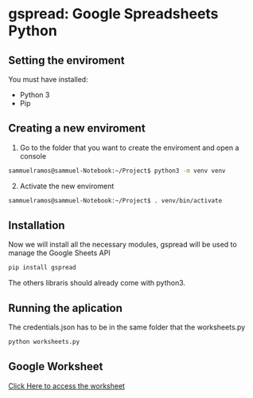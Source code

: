 # gspread: Google Spreadsheets Python

## Setting the enviroment
You must have installed:
* Python 3
* Pip

## Creating a new enviroment
1. Go to the folder that you want to create the enviroment and open a console

```sh
sammuelramos@sammuel-Notebook:~/Project$ python3 -m venv venv
```

2. Activate the new enviroment

```sh
sammuelramos@sammuel-Notebook:~/Project$ . venv/bin/activate
```

## Installation

Now we will install all the necessary modules, gspread will be used to manage the Google Sheets API

```sh
pip install gspread
```

The others libraris should already come with python3.

## Running the aplication
The credentials.json has to be in the same folder that the worksheets.py

```sh
python worksheets.py
```

## Google Worksheet

[Click Here to access the worksheet](https://docs.google.com/spreadsheets/d/1WHOxj7oOg5S3rZqes1rV3OH-61B32KSn7jvMAHtEac8/edit?usp=sharing)


